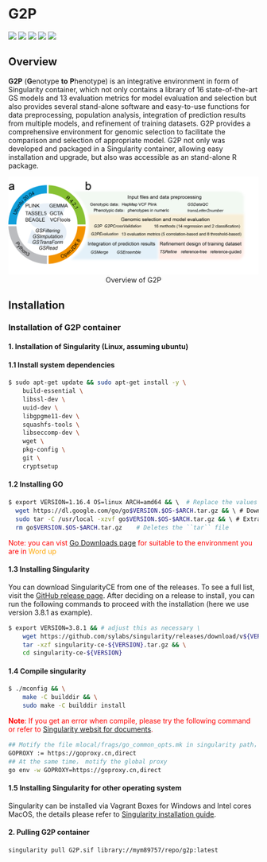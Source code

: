 # G2P
<a href="https://www.r-project.org/" target="_blank"><img src="https://img.shields.io/badge/language-R-orange?style=plastic"></a>
<a href="https://cran.r-project.org/bin/windows/base/old/" target="_blank"><img src="https://img.shields.io/badge/R%20version-%3E%3D%203.6.0-orange?style=plastic"></a>
<a href="https://govs-pack.github.io/" target="_blank"><img src="https://img.shields.io/badge/webpage-ready-green?style=plastic"></a>
<a href="https://sylabs.io/" target="_blank"><img src="https://img.shields.io/badge/Singularity-%3E%3D3.1-orange?style=plastic"></a>
![](https://img.shields.io/badge/platform-Win%20%7C%20Linux%20%7C%20MacOS-lightgrey?style=plastic)<br/>

## Overview
__G2P__ (**G**enotype **to** **P**henotype) is an integrative environment in form of Singularity container, which not only contains a library of 16 state-of-the-art GS models and 13 evaluation metrics for model evaluation and selection but also provides several stand-alone software and easy-to-use functions for data preprocessing, population analysis, integration of prediction results from multiple models, and refinement of training datasets. G2P provides a comprehensive environment for genomic selection to facilitate the comparison and selection of appropriate model. G2P not only was developed and packaged in a Singularity container, allowing easy installation and upgrade, but also was accessible as an stand-alone R package.

<div align="center">
<img src="https://github.com/G2P-env/G2P/blob/main/figures/Fig%201.png" width="900"/>
</div>
<div align="center">
  Overview of G2P
</div>

## Installation 
### Installation of G2P container 

#### 1. Installation of Singularity (Linux, assuming ubuntu)
#### 1.1 Install system dependencies
```bash
$ sudo apt-get update && sudo apt-get install -y \
    build-essential \
    libssl-dev \
    uuid-dev \
    libgpgme11-dev \
    squashfs-tools \
    libseccomp-dev \
    wget \
    pkg-config \
    git \
    cryptsetup
```
#### 1.2 Installing GO

```bash
$ export VERSION=1.16.4 OS=linux ARCH=amd64 && \  # Replace the values as needed
  wget https://dl.google.com/go/go$VERSION.$OS-$ARCH.tar.gz && \ # Downloads the required Go package
  sudo tar -C /usr/local -xzvf go$VERSION.$OS-$ARCH.tar.gz && \ # Extracts the archive
  rm go$VERSION.$OS-$ARCH.tar.gz    # Deletes the ``tar`` file
```
<span style="color:red">Note: you can vist [Go Downloads page](https://go.dev/dl/) for suitable to the environment you are in </span>
<span style="color:orange;">Word up</span>
#### 1.3 Installing Singularity
You can download SingularityCE from one of the releases. To see a full list, visit the [GitHub release page](https://github.com/sylabs/singularity/releases). After deciding on a release to install, you can run the following commands to proceed with the installation (here we use version 3.8.1 as example).

```bash
$ export VERSION=3.8.1 && # adjust this as necessary \
    wget https://github.com/sylabs/singularity/releases/download/v${VERSION}/singularity-ce-${VERSION}.tar.gz && \
    tar -xzf singularity-ce-${VERSION}.tar.gz && \
    cd singularity-ce-${VERSION}
```
#### 1.4 Compile singularity
```bash 
$ ./mconfig && \
    make -C builddir && \
    sudo make -C builddir install
```
<span style="color:red">__Note__: If you get an error when compile, please try the following command or refer to [Singularity websit for documents](https://sylabs.io/docs/). </span>

```bash
## Motify the file mlocal/frags/go_common_opts.mk in singularity path，find the following line and change it
GOPROXY := https://goproxy.cn,direct
## At the same time， motify the global proxy
go env -w GOPROXY=https://goproxy.cn,direct
```

#### 1.5 Installing Singularity for other operating system
Singularity can be installed via Vagrant Boxes for Windows and Intel cores MacOS, the details please refer to [Singularity installation guide](https://docs.sylabs.io/guides/3.8/admin-guide/installation.html#installation-on-windows-or-mac).

#### 2. Pulling G2P container
```bash
singularity pull G2P.sif library://mym89757/repo/g2p:latest
```
